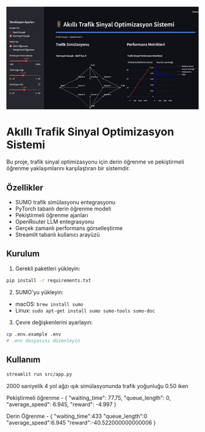  ![Demo](demo.png)
 
# Akıllı Trafik Sinyal Optimizasyon Sistemi

Bu proje, trafik sinyal optimizasyonu için derin öğrenme ve pekiştirmeli öğrenme yaklaşımlarını karşılaştıran bir sistemdir.

## Özellikler

- SUMO trafik simülasyonu entegrasyonu
- PyTorch tabanlı derin öğrenme modeli
- Pekiştirmeli öğrenme ajanları
- OpenRouter LLM entegrasyonu
- Gerçek zamanlı performans görselleştirme
- Streamlit tabanlı kullanıcı arayüzü

## Kurulum

1. Gerekli paketleri yükleyin:
```bash
pip install -r requirements.txt
```

2. SUMO'yu yükleyin:
- macOS: `brew install sumo`
- Linux: `sudo apt-get install sumo sumo-tools sumo-doc`

3. Çevre değişkenlerini ayarlayın:
```bash
cp .env.example .env
# .env dosyasını düzenleyin
```

## Kullanım

```bash
streamlit run src/app.py
```

2000 saniyelik 4 yol ağzı ışık simülasyonunda trafik yoğunluğu 0.50 iken

Pekiştirmeli öğrenme - 
{
  "waiting_time": 77.75,
  "queue_length": 0,
  "average_speed": 6.945,
  "reward": -4.997
}

Derin Öğrenme - 
{
"waiting_time":433
"queue_length":0
"average_speed":6.945
"reward":-40.522000000000006
}

